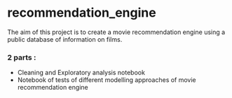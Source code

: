 # recommendation_engine
The aim of this project is to create a movie recommendation engine using a public database of information on films.

### 2 parts :
- Cleaning and Exploratory analysis notebook
- Notebook of tests of different modelling approaches of movie recommendation engine

